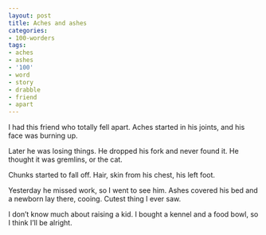 ```yaml
---
layout: post
title: Aches and ashes
categories:
- 100-worders
tags:
- aches
- ashes
- '100'
- word
- story
- drabble
- friend
- apart
---
```

I had this friend who totally fell apart. Aches started in his joints, and his face was burning up. 

Later he was losing things. He dropped his fork and never found it. He thought it was gremlins, or the cat. 

Chunks started to fall off. Hair, skin from his chest, his left foot. 

Yesterday he missed work, so I went to see him. Ashes covered his bed and a newborn lay there, cooing. Cutest thing I ever saw.

I don’t know much about raising a kid. I bought a kennel and a food bowl, so I think I’ll be alright.
